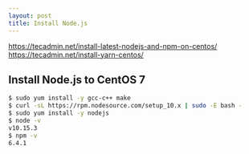 ```yaml
---
layout: post
title: Install Node.js
---
```

https://tecadmin.net/install-latest-nodejs-and-npm-on-centos/
https://tecadmin.net/install-yarn-centos/

## Install Node.js to CentOS 7
```bash
$ sudo yum install -y gcc-c++ make
$ curl -sL https://rpm.nodesource.com/setup_10.x | sudo -E bash -
$ sudo yum install -y nodejs
$ node -v
v10.15.3
$ npm -v
6.4.1
```
